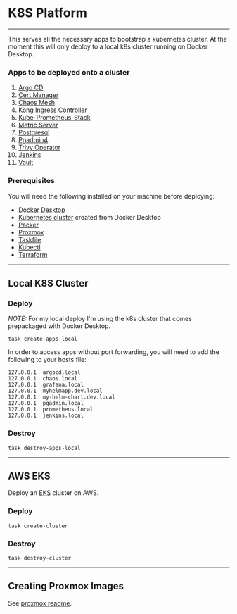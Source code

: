 # K8S Platform
___

This serves all the necessary apps to bootstrap a kubernetes cluster. At the moment this will only deploy to a local k8s cluster running on Docker Desktop.

### Apps to be deployed onto a cluster
1. [Argo CD](https://argo-cd.readthedocs.io/en/stable/)
2. [Cert Manager](https://cert-manager.io/)
3. [Chaos Mesh](https://chaos-mesh.org/)
4. [Kong Ingress Controller](https://docs.konghq.com/kubernetes-ingress-controller/latest/)
5. [Kube-Prometheus-Stack](https://github.com/prometheus-community/helm-charts/tree/main/charts/kube-prometheus-stack)
6. [Metric Server](https://github.com/kubernetes-sigs/metrics-server)
7. [Postgresql](https://github.com/bitnami/charts/tree/main/bitnami/postgresql)
8. [Pgadmin4](https://hub.docker.com/r/dpage/pgadmin4/)
9. [Trivy Operator](https://github.com/aquasecurity/trivy-operator)
10. [Jenkins](https://github.com/jenkinsci/helm-charts)
11. [Vault](https://developer.hashicorp.com/vault/docs/platform/k8s/helm)

### Prerequisites
You will need the following installed on your machine before deploying:
- [Docker Desktop](https://www.docker.com/products/docker-desktop/)
- [Kubernetes cluster](https://docs.docker.com/desktop/kubernetes/) created from Docker Desktop
- [Packer](https://developer.hashicorp.com/packer/install?ajs_aid=e65b25ce-401d-4cf0-bb32-ebafbd96b908&product_intent=packer)
- [Proxmox](https://www.proxmox.com/en/)
- [Taskfile](https://taskfile.dev/)
- [Kubectl](https://kubernetes.io/docs/tasks/tools/)
- [Terraform](https://developer.hashicorp.com/terraform/install)

---
## Local K8S Cluster

### Deploy
*NOTE:* For my local deploy I'm using the k8s cluster that comes prepackaged with Docker Desktop.
```shell
task create-apps-local
```

In order to access apps without port forwarding, you will need to add the following to your hosts file:
```shell
127.0.0.1  argocd.local
127.0.0.1  chaos.local
127.0.0.1  grafana.local
127.0.0.1  myhelmapp.dev.local
127.0.0.1  my-helm-chart.dev.local
127.0.0.1  pgadmin.local
127.0.0.1  prometheus.local
127.0.0.1  jenkins.local
```

### Destroy
```shell
task destroy-apps-local
```

---
## AWS EKS
Deploy an [EKS](https://aws.amazon.com/eks/) cluster on AWS.
### Deploy
```shell
task create-cluster
```

### Destroy
```shell
task destroy-cluster
```

---
## Creating Proxmox Images
See [proxmox readme](packer/proxmox/README.md).
